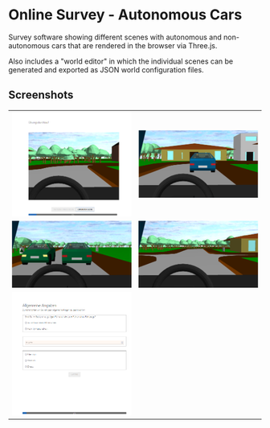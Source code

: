 # Online Survey - Autonomous Cars

Survey software showing different scenes with autonomous and non-autonomous cars that are rendered in the browser via Three.js.

Also includes a "world editor" in which the individual scenes can be generated and exported as JSON world configuration files.

## Screenshots

<table style="border:none;">
  <tr>
    <td>
      <img src="./docs/AC-Survey-1.png" />
    </td>
    <td>
      <img src="./docs/AC-Survey-2.png" />
    </td>
  </tr>
  <tr>
    <td>
      <img src="./docs/AC-Survey-3.png" />
    </td>
    <td>
      <img src="./docs/AC-Survey-4.png" />
    </td>
  </tr>
  <tr>
    <td>
      <img src="./docs/AC-Survey-5.png" />
    </td>
    <td></td>
  </tr>
</table>
